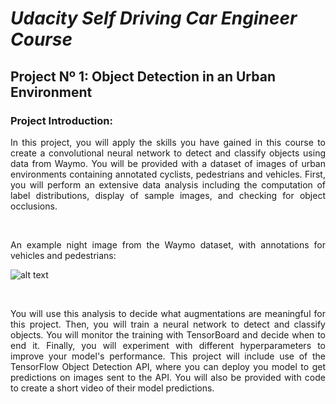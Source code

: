 # *Udacity Self Driving Car Engineer Course*

## **Project Nº 1: Object Detection in an Urban Environment**

### **Project Introduction:**

<div style="text-align: justify"> 
In this project, you will apply the skills you have gained in this course to create a convolutional neural network to detect and classify objects using data from Waymo. You will be provided with a dataset of images of urban environments containing annotated cyclists, pedestrians and vehicles.
First, you will perform an extensive data analysis including the computation of label distributions, display of sample images, and checking for object occlusions. 

<p>&nbsp;</p>

An example night image from the Waymo dataset, with annotations for vehicles and pedestrians:

![alt text](https://github.com/HomeBrain-ARG/SDCE_Object-Detection-in-an-Urban-Environment/blob/main/Graphics/01_Grafico.png "An example night image from the Waymo dataset, with annotations for vehicles and pedestrians.")

<p>&nbsp;</p>

<div style="text-align: justify">
You will use this analysis to decide what augmentations are meaningful for this project. Then, you will train a neural network to detect and classify objects.
You will monitor the training with TensorBoard and decide when to end it. Finally, you will experiment with different hyperparameters to improve your model's performance.
This project will include use of the TensorFlow Object Detection API, where you can deploy you model to get predictions on images sent to the API. You will also be provided with code to create a short video of their model predictions.


<p>&nbsp;</p>

</div>





